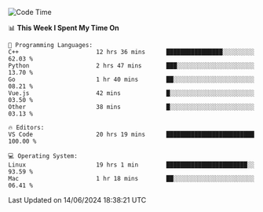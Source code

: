 
<!--START_SECTION:waka-->
![Code Time](http://img.shields.io/badge/Code%20Time-2%2C089%20hrs%2042%20mins-blue)

📊 **This Week I Spent My Time On** 

```text
💬 Programming Languages: 
C++                      12 hrs 36 mins      ████████████████░░░░░░░░░   62.03 % 
Python                   2 hrs 47 mins       ███░░░░░░░░░░░░░░░░░░░░░░   13.70 % 
Go                       1 hr 40 mins        ██░░░░░░░░░░░░░░░░░░░░░░░   08.21 % 
Vue.js                   42 mins             █░░░░░░░░░░░░░░░░░░░░░░░░   03.50 % 
Other                    38 mins             █░░░░░░░░░░░░░░░░░░░░░░░░   03.13 % 

🔥 Editors: 
VS Code                  20 hrs 19 mins      █████████████████████████   100.00 % 

💻 Operating System: 
Linux                    19 hrs 1 min        ███████████████████████░░   93.59 % 
Mac                      1 hr 18 mins        ██░░░░░░░░░░░░░░░░░░░░░░░   06.41 % 
```


 Last Updated on 14/06/2024 18:38:21 UTC
<!--END_SECTION:waka-->

